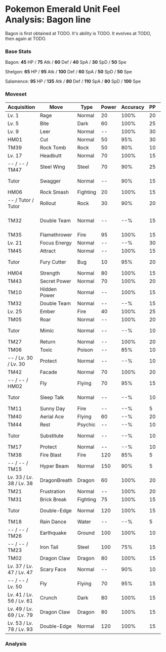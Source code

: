 # Pokemon Emerald Unit Feel Analysis: Bagon line

Bagon is first obtained at TODO. It's ability is TODO. It evolves at TODO, then again at TODO.

### Base Stats

Bagon: **45** HP / **75** Atk / **60** Def / **40** SpA / **30** SpD / **50** Spe

Shelgon: **65** HP / **95** Atk / **100** Def / **60** SpA / **50** SpD / **50** Spe

Salamence: **95** HP / **135** Atk / **80** Def / **110** SpA / **80** SpD / **100** Spe

### Moveset

|Acquisition             |Move        |Type    |Power|Accuracy|PP |Notes                    |
|---                     |---         |---     |---  |---     |---|---                      |
|Lv. 1                   |Rage        |Normal  |20   |100%    |20 |                         |
|Lv. 5                   |Bite        |Dark    |60   |100%    |25 |                         |
|Lv. 9                   |Leer        |Normal  |--   |100%    |30 |                         |
|HM01                    |Cut         |Normal  |50   |95%     |30 |                         |
|TM39                    |Rock Tomb   |Rock    |50   |80%     |10 |                         |
|Lv. 17                  |Headbutt    |Normal  |70   |100%    |15 |                         |
|-- / -- / TM47          |Steel Wing  |Steel   |70   |90%     |25 |                         |
|Tutor                   |Swagger     |Normal  |--   |90%     |15 |Emerald only             |
|HM06                    |Rock Smash  |Fighting|20   |100%    |15 |                         |
|-- / Tutor / Tutor      |Rollout     |Rock    |30   |90%     |20 |Emerald only             |
|TM32                    |Double Team |Normal  |--   |--%     |15 |Buy at Game Corner       |
|TM35                    |Flamethrower|Fire    |95   |100%    |15 |                         |
|Lv. 21                  |Focus Energy|Normal  |--   |--%     |30 |                         |
|TM45                    |Attract     |Normal  |--   |100%    |15 |                         |
|Tutor                   |Fury Cutter |Bug     |10   |95%     |20 |Emerald only             |
|HM04                    |Strength    |Normal  |80   |100%    |15 |                         |
|TM43                    |Secret Power|Normal  |70   |100%    |20 |                         |
|TM10                    |Hidden Power|Normal  |--   |100%    |15 |                         |
|TM32                    |Double Team |Normal  |--   |--%     |15 |                         |
|Lv. 25                  |Ember       |Fire    |40   |100%    |25 |                         |
|TM05                    |Roar        |Normal  |--   |100%    |20 |                         |
|Tutor                   |Mimic       |Normal  |--   |--%     |10 |Emerald only             |
|TM27                    |Return      |Normal  |--   |100%    |20 |                         |
|TM06                    |Toxic       |Poison  |--   |85%     |10 |                         |
|-- / Lv. 30 / Lv. 30    |Protect     |Normal  |--   |--%     |10 |                         |
|TM42                    |Facade      |Normal  |70   |100%    |20 |                         |
|-- / -- / HM02          |Fly         |Flying  |70   |95%     |15 |                         |
|Tutor                   |Sleep Talk  |Normal  |--   |--%     |10 |Emerald only             |
|TM11                    |Sunny Day   |Fire    |--   |--%     |5  |                         |
|TM40                    |Aerial Ace  |Flying  |60   |--%     |20 |                         |
|TM44                    |Rest        |Psychic |--   |--%     |10 |                         |
|Tutor                   |Substitute  |Normal  |--   |--%     |10 |Emerald only             |
|TM17                    |Protect     |Normal  |--   |--%     |10 |                         |
|TM38                    |Fire Blast  |Fire    |120  |85%     |5  |                         |
|-- / -- / TM15          |Hyper Beam  |Normal  |150  |90%     |5  |                         |
|Lv. 33 / Lv. 38 / Lv. 38|DragonBreath|Dragon  |60   |100%    |20 |                         |
|TM21                    |Frustration |Normal  |--   |100%    |20 |                         |
|TM31                    |Brick Break |Fighting|75   |100%    |15 |                         |
|Tutor                   |Double-Edge |Normal  |120  |100%    |15 |Emerald only             |
|TM18                    |Rain Dance  |Water   |--   |--%     |5  |                         |
|-- / -- / TM26          |Earthquake  |Ground  |100  |100%    |10 |                         |
|-- / -- / TM23          |Iron Tail   |Steel   |100  |75%     |15 |                         |
|TM02                    |Dragon Claw |Dragon  |80   |100%    |15 |                         |
|Lv. 37 / Lv. 47 / Lv. 47|Scary Face  |Normal  |--   |90%     |10 |                         |
|-- / -- / Lv. 50        |Fly         |Flying  |70   |95%     |15 |                         |
|Lv. 41 / Lv. 56 / Lv. 61|Crunch      |Dark    |80   |100%    |15 |                         |
|Lv. 49 / Lv. 69 / Lv. 79|Dragon Claw |Dragon  |80   |100%    |15 |                         |
|Lv. 53 / Lv. 78 / Lv. 93|Double-Edge |Normal  |120  |100%    |15 |                         |

### Analysis